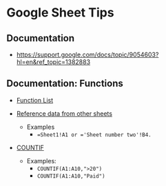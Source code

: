 # Google Sheet Tips

## Documentation
- https://support.google.com/docs/topic/9054603?hl=en&ref_topic=1382883


## Documentation: Functions
- [Function List](https://support.google.com/docs/table/25273?hl=en)

- [Reference data from other sheets](https://support.google.com/docs/answer/75943?hl=en&ref_topic=1361471)
  + Examples 
    * ```=Sheet1!A1 or ='Sheet number two'!B4.```

- [COUNTIF](https://support.google.com/docs/answer/3093480)
  + Examples:
    * ```COUNTIF(A1:A10,">20")```
    * ```COUNTIF(A1:A10,"Paid")```



